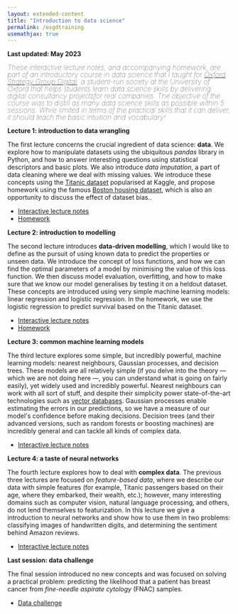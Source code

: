 ```yaml
---
layout: extended-content
title: "Introduction to data science"
permalink: /osgdtraining
usemathjax: true
---
```


__Last updated: May 2023__


<i style="font-size: 16px; line-height: 1.0; font-weight: 50">These interactive lecture notes, and accompanying homework, are part of an introductory course in data science that I taught for <a href="https://www.osgdigitallabs.com/">Oxford Strategy Group Digital</a>, a student-run society at the University of Oxford that helps students learn data science skills by delivering digital consultancy projectsfor real companies. The objective of the course was to distill as many data science skills as possible within 5 sessions. While limited in terms of the practical skills that it can deliver, it should teach the basic intuition and vocabulary!</i>

__Lecture 1: introduction to data wrangling__

The first lecture concerns the crucial ingredient of data science: __data__. We explore how to manipulate datasets using the ubiquitous *pandas* library in Python, and how to answer interesting questions using statistical descriptors and basic plots. We also introduce *data imputation*, a part of data cleaning where we deal with missing values. We introduce these concepts using the [Titanic dataset](https://www.kaggle.com/c/titanic) popularised at Kaggle, and propose homework using the famous [Boston housing dataset](https://www.cs.toronto.edu/~delve/data/boston/bostonDetail.html), which is also an opportunity to discuss the effect of dataset bias..


- [Interactive lecture notes](https://colab.research.google.com/drive/1wwAAbgC3y6lF9VksFKMuhUOK7CYU7adT?authuser=1)
- [Homework](https://colab.research.google.com/drive/1QjUaJQDKY_968aiYdCVZsREzvR7-Ri9I?authuser=1)

__Lecture 2: introduction to modelling__

The second lecture introduces __data-driven modelling__, which I would like to define as the pursuit of using known data to predict the properties or unseen data. We introduce the concept of loss functions, and how we can find the optimal parameters of a model by minimising the value of this loss function. We then discuss model evaluation, overfitting, and how to make sure that we know our model generalises by testing it on a heldout dataset. These concepts are introduced using very simple machine learning models: linear regression and logistic regression. In the homework, we use the logistic regression to predict survival based on the Titanic dataset.

- [Interactive lecture notes](https://colab.research.google.com/drive/1a6_J2TzUhPdYZ0g1GtQzd3ylXpX9Kl6B?authuser=1)
- [Homework](https://colab.research.google.com/drive/1TluZPsjVTWTihNjCjbGy3MiKUnyZpnmZ?authuser=1)

__Lecture 3: common machine learning models__

The third lecture explores some simple, but incredibly powerful, machine learning models: nearest neighbours, Gaussian processes, and decision trees. These models are all relatively simple (if you delve into the theory — which we are not doing here —, you can understand what is going on fairly easily), yet widely used and incredibly powerful. Nearest neighbours can work with all sort of stuff, and despite their simplicity power state-of-the-art technologies such as [vector databases](https://www.pinecone.io/learn/vector-database/). Gaussian processes enable estimating the errors in our predictions, so we have a measure of our model's confidence before making decisions. Decision trees (and their advanced versions, such as random forests or boosting machines) are incredibly general and can tackle all kinds of complex data.

- [Interactive lecture notes](https://colab.research.google.com/drive/1eXkTgjgIZqaFdqV5L35epYekvQufxSOe?authuser=1)

__Lecture 4: a taste of neural networks__

The fourth lecture explores how to deal with __complex data__. The previous three lectures are focused on *feature-based data*, where we describe our data with simple features (for example, Titanic passengers based on their age, where they embarked, their wealth, etc.); however, many interesting domains such as computer vision, natural language processing, and others, do not lend themselves to featurization. In this lecture we give a introduction to neural networks and show how to use them in two problems: classifying images of handwritten digits, and determining the sentiment behind Amazon reviews.

- [Interactive lecture notes](https://colab.research.google.com/drive/11ncfZQkfiIB_eKtCmoIVmIqzzRpNiz5A?authuser=1)

__Last session: data challenge__

The final session introduced no new concepts and was focused on solving a practical problem: predicting the likelihood that a patient has breast cancer from *fine-needle aspirate cytology* (FNAC) samples.

- [Data challenge](https://colab.research.google.com/drive/1WVfRZBxrC6M2x1PP217TGSwqBZIxlhyu?authuser=1)
